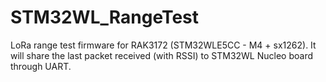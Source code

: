 # STM32WL_RangeTest
LoRa range test firmware for RAK3172 (STM32WLE5CC - M4 + sx1262). It will share the last packet received (with RSSI) to STM32WL Nucleo board through UART.
